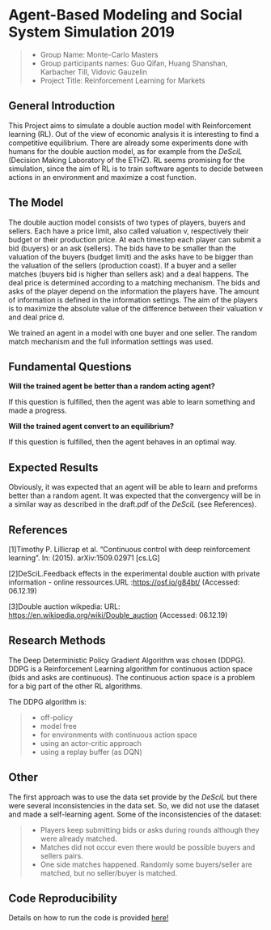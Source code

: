 # Agent-Based Modeling and Social System Simulation 2019

> * Group Name: Monte-Carlo Masters
> * Group participants names: 
      Guo Qifan,
      Huang Shanshan,
      Karbacher Till,
      Vidovic Gauzelin
> * Project Title: Reinforcement Learning for Markets

## General Introduction

This Project aims to simulate a double auction model with Reinforcement learning (RL). Out of the view of economic analysis it is interesting to find a competitive equilibrium. There are already some experiments done with humans for the double auction model, as for example from the *DeSciL* (Decision Making Laboratory of the ETHZ). RL seems promising for the simulation, since the aim of RL is to train software agents to decide between actions in an environment and maximize a cost function. 

## The Model

The double auction model consists of two types of players, buyers and sellers. Each have a price limit, also called valuation v, respectively their budget or their production price. At each timestep each player can submit a bid (buyers) or an ask (sellers). The bids have to be smaller than the valuation of the buyers (budget limit) and the asks have to be bigger than the valuation of the sellers (production coast).  If a buyer and a seller matches (buyers bid is higher than sellers ask) and a deal happens. The deal price is determined according to a matching mechanism. The bids and asks of the player depend on the information the players have. The amount of information is defined in the information settings. The aim of the players is to maximize the absolute value of the difference between their valuation v and deal price d.

We trained an agent in a model with one buyer and one seller. The random match mechanism and the full information settings was used.

## Fundamental Questions

**Will the trained agent be better than a random acting agent?**

If this question is fulfilled, then the agent was able to learn something and made a progress.

**Will the trained agent convert to an equilibrium?**

If this question is fulfilled, then the agent behaves in an optimal way. 

## Expected Results

Obviously, it was expected that an agent will be able to learn and preforms better than a random agent. 
It was expected that the convergency will be in a similar way as described in the draft.pdf of the *DeSciL* (see References).

## References 

[1]Timothy P. Lillicrap et al. “Continuous control with deep reinforcement learning”. In: (2015).
arXiv:1509.02971 [cs.LG]

[2]DeSciL.Feedback effects in the experimental double auction with private information - online
ressources.URL :https://osf.io/g84bt/ (Accessed: 06.12.19)

[3]Double auction wikpedia: URL: https://en.wikipedia.org/wiki/Double_auction (Accessed: 06.12.19)

## Research Methods

The Deep Deterministic Policy Gradient Algorithm was chosen (DDPG).  DDPG is a Reinforcement Learning algorithm for continuous action space (bids and asks are continuous). The continuous action space is a problem for a big part of the other RL algorithms.

The DDPG algorithm is:
 > * off-policy
> * model free
> * for environments with continuous action space
> * using an actor-critic approach
> * using a replay buffer (as DQN)

## Other

The first approach was to use the data set provide by the *DeSciL* but there were several inconsistencies in the data set. So, we did not use the dataset and made a self-learning agent.
Some of the inconsistencies of the dataset:
> * Players keep submitting bids or asks during rounds although they were already matched.
> * Matches did not occur even there would be possible buyers and sellers pairs. 
> * One side matches happened. Randomly some buyers/seller are matched, but no seller/buyer is matched.

## Code Reproducibility

Details on how to run the code is provided [here!](https://github.com/Shanshan-Huang/Monte-Carlo-Masters/tree/master/code)

